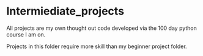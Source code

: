 # Intermiediate_projects

All projects are my own thought out code developed via the 100 day python course I am on. 

Projects in this folder require more skill than my beginner project folder.
